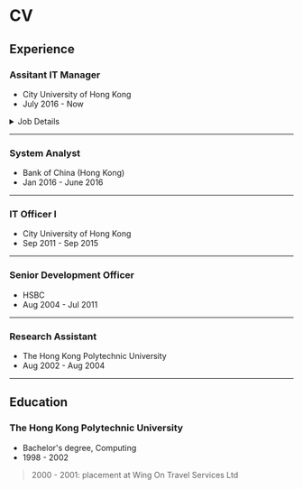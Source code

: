 # CV

## Experience

### Assitant IT Manager
- City University of Hong Kong
- July 2016 - Now

<details>
<summary>Job Details</summary>

#### Summary
- Central IT / software development for staff, students, and other units.
- Manage development projects.
- Coaching junior developers.
- Technical areas: Oracle, Unix, etc.

#### Selected Projects

- Project CRESDA (Central Repository on Student Development Activities): web application that manages student activities; generates reports for students; for institutional data analytics. 

- Project CSRS (Community Services Record System): web app that streamlines the process of onboarding NGOs, activity proposal submission and approval, and integrates with CRESDA to minimize staff workload for the student development unit. 

- Project CAG (Cost Allocation System) / CDCF (Common data collection format: generating money allocation reports with data from Finance Office for UGC (University Grants Committee).

- CityU Scholars (https://scholars.cityu.edu.hk/) the research hub for showcasing research outputs. As the supporting role between internal users and the vendor. Involved in integrations with other systems in the campus.

#### Skills
Project Management · Project Delivery · Use Cases · User Experience (UX) · Communication
</details>

---

### System Analyst
- Bank of China (Hong Kong)
- Jan 2016 - June 2016

---

### IT Officer I
- City University of Hong Kong
- Sep 2011 - Sep 2015

---

### Senior Development Officer
- HSBC
- Aug 2004 - Jul 2011

---

### Research Assistant
- The Hong Kong Polytechnic University
- Aug 2002 - Aug 2004

---

## Education 

### The Hong Kong Polytechnic University
- Bachelor's degree, Computing
- 1998 - 2002
> 2000 - 2001: placement at Wing On Travel Services Ltd
